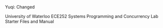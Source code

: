 Yuqi: Changed

University of Waterloo ECE252 Systems Programming and Concurrency Lab Starter Files and Manual
